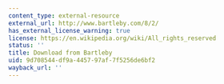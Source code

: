 ```yaml
---
content_type: external-resource
external_url: http://www.bartleby.com/8/2/
has_external_license_warning: true
license: https://en.wikipedia.org/wiki/All_rights_reserved
status: ''
title: Download from Bartleby
uid: 9d708544-df9a-4457-97af-7f5256de6bf2
wayback_url: ''
---
```


